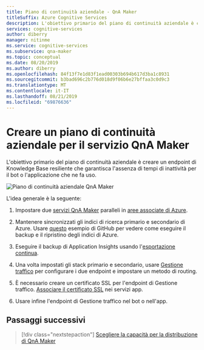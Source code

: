 ```yaml
---
title: Piano di continuità aziendale - QnA Maker
titleSuffix: Azure Cognitive Services
description: L'obiettivo primario del piano di continuità aziendale è creare un endpoint di Knowledge Base resiliente che garantisca l'assenza di tempi di inattività per il bot o l'applicazione che ne fa uso.
services: cognitive-services
author: diberry
manager: nitinme
ms.service: cognitive-services
ms.subservice: qna-maker
ms.topic: conceptual
ms.date: 08/20/2019
ms.author: diberry
ms.openlocfilehash: 84f13f7e1d83f1ead00303b694b617d3ba1c8931
ms.sourcegitcommit: b3bad696c2b776d018d9f06b6e27bffaa3c0d9c3
ms.translationtype: MT
ms.contentlocale: it-IT
ms.lasthandoff: 08/21/2019
ms.locfileid: "69876636"
---
```

# <a name="create-a-business-continuity-plan-for-your-qna-maker-service"></a>Creare un piano di continuità aziendale per il servizio QnA Maker

L'obiettivo primario del piano di continuità aziendale è creare un endpoint di Knowledge Base resiliente che garantisca l'assenza di tempi di inattività per il bot o l'applicazione che ne fa uso.

![Piano di continuità aziendale QnA Maker](../media/qnamaker-how-to-bcp-plan/qnamaker-bcp-plan.png)

L'idea generale è la seguente:

1. Impostare due [servizi QnA Maker](../How-To/set-up-qnamaker-service-azure.md) paralleli in [aree associate di Azure](https://docs.microsoft.com/azure/best-practices-availability-paired-regions).

2. Mantenere sincronizzati gli indici di ricerca primario e secondario di Azure. Usare [questo](https://github.com/pchoudhari/QnAMakerBackupRestore) esempio di GitHub per vedere come eseguire il backup e il ripristino degli indici di Azure.

3. Eseguire il backup di Application Insights usando l'[esportazione continua](https://docs.microsoft.com/azure/application-insights/app-insights-export-telemetry).

4. Una volta impostati gli stack primario e secondario, usare [Gestione traffico](https://docs.microsoft.com/azure/traffic-manager/) per configurare i due endpoint e impostare un metodo di routing.

5. È necessario creare un certificato SSL per l'endpoint di Gestione traffico. [Associare il certificato SSL](https://docs.microsoft.com/azure/app-service/app-service-web-tutorial-custom-ssl) nei servizi app.

6. Usare infine l'endpoint di Gestione traffico nel bot o nell'app.

## <a name="next-steps"></a>Passaggi successivi

> [!div class="nextstepaction"]
> [Scegliere la capacità per la distribuzione di QnA Maker](../Tutorials/choosing-capacity-qnamaker-deployment.md)
